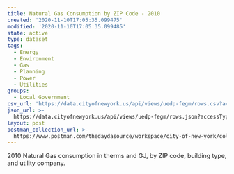 ```yaml
---
title: Natural Gas Consumption by ZIP Code - 2010
created: '2020-11-10T17:05:35.099475'
modified: '2020-11-10T17:05:35.099485'
state: active
type: dataset
tags:
  - Energy
  - Environment
  - Gas
  - Planning
  - Power
  - Utilities
groups:
  - Local Government
csv_url: 'https://data.cityofnewyork.us/api/views/uedp-fegm/rows.csv?accessType=DOWNLOAD'
json_url: >-
  https://data.cityofnewyork.us/api/views/uedp-fegm/rows.json?accessType=DOWNLOAD
layout: post
postman_collection_url: >-
  https://www.postman.com/thedaydasource/workspace/city-of-new-york/collection/15909983-bf053351-66e7-4193-ba9b-b555c13a7c41
---
```

2010 Natural Gas consumption in therms and GJ, by ZIP code, building type, and utility company.
